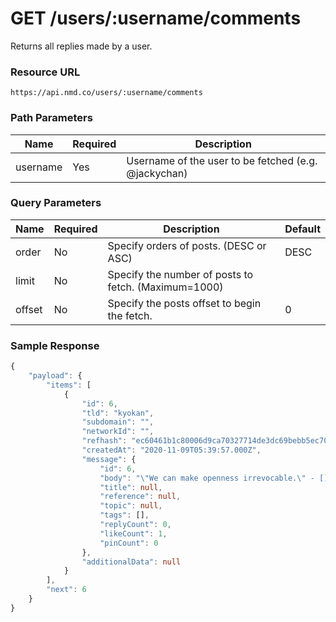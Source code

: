 # GET /users/:username/comments

Returns all replies made by a user.

### Resource URL
`https://api.nmd.co/users/:username/comments`

### Path Parameters
| Name | Required | Description |
|--|--|--|
| username | Yes | Username of the user to be fetched (e.g. @jackychan) |

### Query Parameters
| Name | Required | Description | Default |
|--|--|--|--|
| order | No | Specify orders of posts. (DESC or ASC) | DESC  |
| limit | No | Specify the number of posts to fetch. (Maximum=1000) |  |
| offset | No | Specify the posts offset to begin the fetch. | 0 |

### Sample Response

```typescript
{
    "payload": {
        "items": [
            {
                "id": 6,
                "tld": "kyokan",
                "subdomain": "",
                "networkId": "",
                "refhash": "ec60461b1c80006d9ca70327714de3dc69bebb5ec70eded85a38300d3c8743ca6b796f6b616e",
                "createdAt": "2020-11-09T05:39:57.000Z",
                "message": {
                    "id": 6,
                    "body": "\"We can make openness irrevocable.\" - [](http://brewster.kahle.org/2015/08/11/locking-the-web-open-a-call-for-a-distributed-web-2/)\n",
                    "title": null,
                    "reference": null,
                    "topic": null,
                    "tags": [],
                    "replyCount": 0,
                    "likeCount": 1,
                    "pinCount": 0
                },
                "additionalData": null
            }
        ],
        "next": 6
    }
}
```
